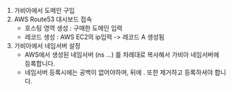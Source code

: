 1. 가비아에서 도메인 구입
2. AWS Route53 대시보드 접속
   - 호스팅 영역 생성 : 구매한 도메인 입력
   - 레코드 생성 : AWS EC2의 ip입력 -> 레코드 A 생성됨
3. 가비아에서 네임서버 설정
   - AWS에서 생성된 네임서버 (ns ...) 를 차례대로 복사해서 가비아 네임서버에 등록합니다.
   - 네임서버 등록시에는 공백이 없어야하며, 뒤에 . 또한 제거하고 등록하셔야 합니다.
